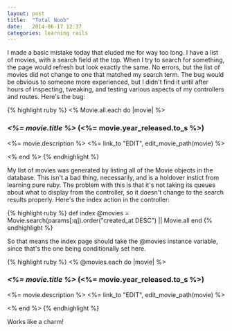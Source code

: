```yaml
---
layout: post
title:  "Total Noob"
date:   2014-06-17 12:37
categories: learning rails
---
```


I made a basic mistake today that eluded me for way too long. I have a list of movies, with a search field at the top. When I try to search for something, the page would refresh but look exactly the same. No errors, but the list of movies did not change to one that matched my search term. The bug would be obvious to someone more experienced, but I didn't find it until after hours of inspecting, tweaking, and testing various aspects of my controllers and routes. Here's the bug:
<!--more-->
{% highlight ruby %}
<% Movie.all.each do |movie| %>
  <h3><em><%= movie.title %></em> (<%= movie.year_released.to_s %>)</h3>
  <p><%= movie.description %> <%= link_to "EDIT", edit_movie_path(movie) %></p>
<% end %>
{% endhighlight %}

My list of movies was generated by listing all of the Movie objects in the database. This isn't a bad thing, necessarily, and is a holdover instict from learning pure ruby. The problem with this is that it's not taking its queues about what to display from the controller, so it doesn't change to the search results properly. Here's the index action in the controller:

{% highlight ruby %}
def index
  @movies = Movie.search(params[:q]).order("created_at DESC") || Movie.all
end
{% endhighlight %}

So that means the index page should take the @movies instance variable, since that's the one being conditionally set here. 

{% highlight ruby %}
<% @movies.each do |movie| %>
  <h3><em><%= movie.title %></em> (<%= movie.year_released.to_s %>)</h3>
  <p><%= movie.description %> <%= link_to "EDIT", edit_movie_path(movie) %></p>
<% end %>
{% endhighlight %}

Works like a charm!